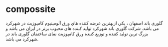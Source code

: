 # compossite
گلوری باند اصفهان ، يكي ازبهترین عرضه کننده هاي ورق آلومينيوم كامپوزيت در شهرکرد می باشد. شركت گلوری باند شهرکرد توليد كننده های محبوب برتر در ايران می باشد و بزرگ ترین تولید کننده و توزیع کننده ورق کامپوزیت نمای ساختمان گلوری باند در شهرکرد می باشد.
